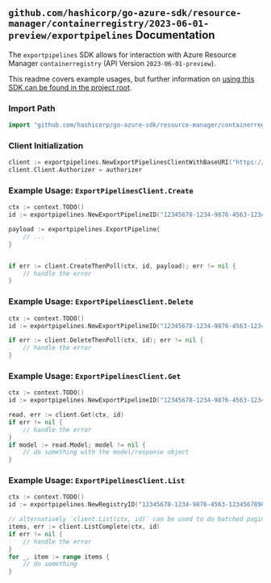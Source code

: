 
## `github.com/hashicorp/go-azure-sdk/resource-manager/containerregistry/2023-06-01-preview/exportpipelines` Documentation

The `exportpipelines` SDK allows for interaction with Azure Resource Manager `containerregistry` (API Version `2023-06-01-preview`).

This readme covers example usages, but further information on [using this SDK can be found in the project root](https://github.com/hashicorp/go-azure-sdk/tree/main/docs).

### Import Path

```go
import "github.com/hashicorp/go-azure-sdk/resource-manager/containerregistry/2023-06-01-preview/exportpipelines"
```


### Client Initialization

```go
client := exportpipelines.NewExportPipelinesClientWithBaseURI("https://management.azure.com")
client.Client.Authorizer = authorizer
```


### Example Usage: `ExportPipelinesClient.Create`

```go
ctx := context.TODO()
id := exportpipelines.NewExportPipelineID("12345678-1234-9876-4563-123456789012", "example-resource-group", "registryName", "exportPipelineName")

payload := exportpipelines.ExportPipeline{
	// ...
}


if err := client.CreateThenPoll(ctx, id, payload); err != nil {
	// handle the error
}
```


### Example Usage: `ExportPipelinesClient.Delete`

```go
ctx := context.TODO()
id := exportpipelines.NewExportPipelineID("12345678-1234-9876-4563-123456789012", "example-resource-group", "registryName", "exportPipelineName")

if err := client.DeleteThenPoll(ctx, id); err != nil {
	// handle the error
}
```


### Example Usage: `ExportPipelinesClient.Get`

```go
ctx := context.TODO()
id := exportpipelines.NewExportPipelineID("12345678-1234-9876-4563-123456789012", "example-resource-group", "registryName", "exportPipelineName")

read, err := client.Get(ctx, id)
if err != nil {
	// handle the error
}
if model := read.Model; model != nil {
	// do something with the model/response object
}
```


### Example Usage: `ExportPipelinesClient.List`

```go
ctx := context.TODO()
id := exportpipelines.NewRegistryID("12345678-1234-9876-4563-123456789012", "example-resource-group", "registryName")

// alternatively `client.List(ctx, id)` can be used to do batched pagination
items, err := client.ListComplete(ctx, id)
if err != nil {
	// handle the error
}
for _, item := range items {
	// do something
}
```
